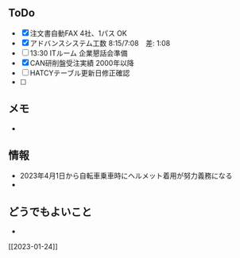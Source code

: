 ## ToDo
- [x] 注文書自動FAX 4社、1パス OK
- [x] アドバンスシステム工数 8:15/7:08　差: 1:08
- [ ] 13:30 ITルーム 企業懇話会準備
- [x] CAN研削盤受注実績 2000年以降
- [ ] HATCYテーブル更新日修正確認
- [ ] 


## メモ
- 


## 情報
- 2023年4月1日から自転車乗車時にヘルメット着用が努力義務になる
- 


## どうでもよいこと
- 


[[2023-01-24]]


